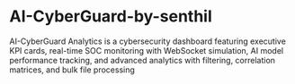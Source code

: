 # AI-CyberGuard-by-senthil
AI-CyberGuard Analytics is a cybersecurity dashboard featuring executive KPI cards, real-time SOC monitoring with WebSocket simulation, AI model performance tracking, and advanced analytics with filtering, correlation matrices, and bulk file processing
